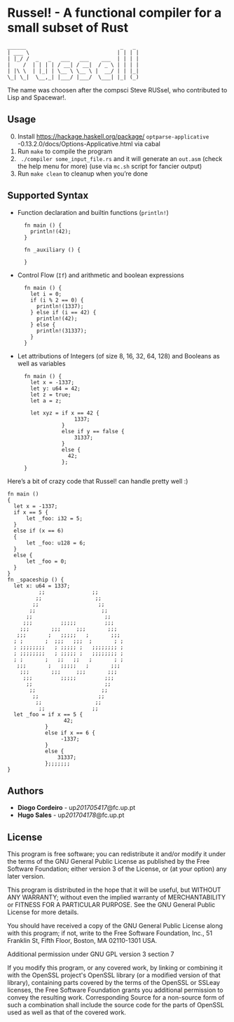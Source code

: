 # Russel! - A functional compiler for a small subset of Rust

    ______                              _   _
    | ___ \                            | | | |
    | |_/ /  _   _   ___   ___    ___  | | | |
    |    /  | | | | / __| / __|  / _ \ | | | |
    | |\ \  | |_| | \__ \ \__ \ |  __/ | | |_|
    \_| \_|  \__,_| |___/ |___/  \___| |_| (_)

The name was choosen after the compsci Steve RUSsel, who contributed to Lisp
and Spacewar!.

## Usage

0. Install https://hackage.haskell.org/package/ `optparse-applicative` -0.13.2.0/docs/Options-Applicative.html via cabal
1. Run `make` to compile the program
2. ` ./compiler some_input_file.rs` and it will generate an `out.asm` (check the help menu for more) (use via `mc.sh` script for fancier output)
3. Run `make clean` to cleanup when you’re done

## Supported Syntax

- Function declaration and builtin functions (`println!`)

        fn main () {
          println!(42);
        }

        fn _auxiliary () {

        }

- Control Flow (`If`) and arithmetic and boolean expressions

        fn main () {
          let i = 0;
          if (i % 2 == 0) {
            println!(1337);
          } else if (i == 42) {
            println!(42);
          } else {
            println!(31337);
          }
        }

- Let attributions of Integers (of size 8, 16, 32, 64, 128) and Booleans as well
    as variables


        fn main () {
          let x = -1337;
          let y: u64 = 42;
          let z = true;
          let a = z;

          let xyz = if x == 42 {
                        1337;
                    }
                    else if y == false {
                        31337;
                    }
                    else {
                      42;
                    };
        }


Here’s a bit of crazy code that Russel! can handle pretty well :)


    fn main ()
    {
      let x = -1337;
      if x == 5 {
          let _foo: i32 = 5;
      }
      else if (x == 6)
      {
          let _foo: u128 = 6;
      }
      else {
          let _foo = 0;
      }
    }
    fn _spaceship () {
      let x: u64 = 1337;
              ;;               ;;
             ;;                 ;;
            ;;                   ;;
           ;;                     ;;
          ;;                       ;;
         ;;;         ;;;;;         ;;;
        ;;;       ;;;     ;;;       ;;;
       ;;;       ;   ;;;;;   ;       ;;;
      ; ;       ;  ;;;   ;;;  ;       ; ;
      ; ;;;;;;;;   ; ;;;;; ;   ;;;;;;;; ;
      ; ;;;;;;;;   ; ;;;;; ;   ;;;;;;;; ;
      ; ;       ;   ;;   ;;   ;       ; ;
       ;;;       ;   ;;;;;   ;       ;;;
        ;;;       ;;;     ;;;       ;;;
         ;;;         ;;;;;         ;;;
          ;;                       ;;
           ;;                     ;;
            ;;                   ;;
             ;;                 ;;
              ;;               ;;
      let _foo = if x == 5 {
                      42;
                }
                else if x == 6 {
                     -1337;
                }
                else {
                    31337;
                };;;;;;;
    }

## Authors

* **Diogo Cordeiro** - up*201705417*@fc.up.pt
* **Hugo Sales** - up*201704178*@fc.up.pt

## License

This program is free software; you can redistribute it and/or modify
it under the terms of the GNU General Public License as published by
the Free Software Foundation; either version 3 of the License, or
(at your option) any later version.

This program is distributed in the hope that it will be useful,
but WITHOUT ANY WARRANTY; without even the implied warranty of
MERCHANTABILITY or FITNESS FOR A PARTICULAR PURPOSE.  See the
GNU General Public License for more details.

You should have received a copy of the GNU General Public License
along with this program; if not, write to the Free Software
Foundation, Inc., 51 Franklin St, Fifth Floor, Boston, MA 02110-1301
USA.

Additional permission under GNU GPL version 3 section 7

If you modify this program, or any covered work, by linking or
combining it with the OpenSSL project's OpenSSL library (or a
modified version of that library), containing parts covered by the
terms of the OpenSSL or SSLeay licenses, the Free Software Foundation
grants you additional permission to convey the resulting work.
Corresponding Source for a non-source form of such a combination
shall include the source code for the parts of OpenSSL used as well
as that of the covered work.
